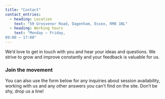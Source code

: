 ```yaml
---
title: "Contact"
contact_entries:
  - heading: Location
    text: "59 Grosvenor Road, Dagenham, Essex, RM8 1NL"
  - heading: Working hours
    text: "Monday – Friday,
09:00 – 17:00"
---
```


We’d love to get in touch with you and hear your ideas and
questions. We strive to grow and improve constantly and your feedback
is valuable for us.

<h3 class="f4 b lh-title mb2 primary">Join the movement</h3>

You can also use the form below for any inquiries about session availability, working with us and any other answers you can't find on the site. Don’t be shy, drop us a line!
